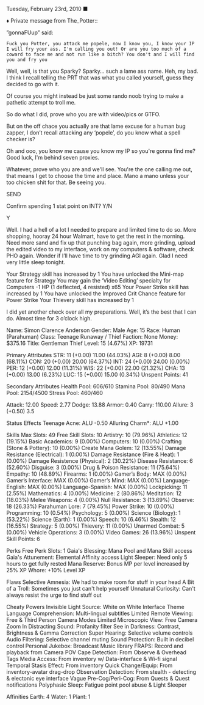 Tuesday, February 23rd, 2010
■​

♦ Private message from The_Potter::

”gonnaFUup” said:

    Fuck you Potter, you attack me popele, now I know you, I know your IP I will fry your ass. I'm calling you out! Or are you too much of a coward to face me and not run like a bitch? You don't and I will find you and fry you

Well, well, is that you Sparky? Sparky… such a lame ass name. Heh, my bad. I think I recall telling the PRT that was what you called yourself, guess they decided to go with it.

Of course you might instead be just some rando noob trying to make a pathetic attempt to troll me.

So do what I did, prove who you are with video/pics or GTFO.

But on the off chace you actually are that lame excuse for a human bug zapper, I don’t recall attacking any ‘popele’, do you know what a spell checker is?

Oh and ooo, you know me cause you know my IP so you're gonna find me? Good luck, I'm behind seven proxies.

Whatever, prove who you are and we'll see. You're the one calling me out, that means I get to choose the time and place. Mano a mano unless your too chicken shit for that. Be seeing you.​

SEND


Confirm spending 1 stat point on INT? Y/N

Y

Well. I had a hell of a lot I needed to prepare and limited time to do so. More shopping, hooray 24 hour Walmart, have to get the rest in the morning. Need more sand and fix up that punching bag again, more grinding, upload the edited video to my interface, work on my computers & software, check PHO again. Wonder if I’ll have time to try grinding AGI again. Glad I need very little sleep tonight.

Your Strategy skill has increased by 1
You have unlocked the Mini-map feature for Strategy
You may gain the ‘Video Editing’ specialty for Computers
-1 HP (1 deflected, 4 resisted) x65
Your Power Strike skill has increased by 1
You have unlocked the Improved Crit Chance feature for Power Strike
Your Thievery skill has increased by 1

I did yet another check over all my preparations. Well, it’s the best that I can do. Almost time for 3 o’clock high.

Name: Simon Clarence Anderson
Gender: Male
Age: 15
Race: Human (Parahuman)
Class: Teenage Runaway / Thief
Faction: None
Money: $375.16
Title: Gentleman Thief
Level: 15 (4.67%)
XP: 19731

Primary Attributes
STR: 11 (+0.00) 11.00 (44.03%)
AGI: 8 (+0.00) 8.00 (68.11%)
CON: 20 (+0.00) 20.00 (64.37%)
INT: 24 (+0.00) 24.00 (0.00%)
PER: 12 (+0.00) 12.00 (11.31%)
WIS: 22 (+0.00) 22.00 (21.32%)
CHA: 13 (+0.00) 13.00 (6.23%)
LUC: 15 (+0.00) 15.00 (0.34%)
Unspent Points: 41

Secondary Attributes
Health Pool: 606/610
Stamina Pool: 80/490
Mana Pool: 2154/4500
Stress Pool: 460/460

Attack: 12.00
Speed: 2.77
Dodge: 13.88
Armor: 0.40
Carry: 110.00
Allure: 3 (+0.50) 3.5

Status Effects
Teenage Acne: ALU -0.50
Alluring Charm*: ALU +1.00




Skills
Max Slots: 49
Free Skill Slots: 10
Artistry: 10 (79.96%)
Athletics: 12 (19.15%)
Basic Academics: 9 (0.00%)
Computers: 10 (0.00%)
Crafting (Stone & Pottery): 10 (0.00%)
Create Mana Golem: 12 (13.55%)
Damage Resistance (Electrical): 1 (0.00%)
Damage Resistance (Fire & Heat): 1 (0.00%)
Damage Resistence (Physical): 2 (30.22%)
Disease Resistance: 6 (52.60%)
Disguise: 3 (0.00%)
Drug & Poison Resistance: 11 (75.64%)
Empathy: 10 (48.89%)
Firearms: 1 (0.00%)
Gamer’s Body: MAX (0.00%)
Gamer’s Interface: MAX (0.00%)
Gamer’s Mind: MAX (0.00%)
Language-English: MAX (0.00%)
Language-Spanish: MAX (0.00%)
Lockpicking: 11 (2.55%)
Mathematics: 4 (0.00%)
Medicine: 2 (80.86%)
Meditation: 12 (18.03%)
Melee Weapons: 4 (0.00%)
Null Resistance: 3 (13.69%)
Observe: 18 (26.33%)
Parahuman Lore: 7 (79.45%)
Power Strike: 10 (0.00%)
Programming: 10 (0.54%)
Psychology: 5 (0.00%)
Science (Biology): 1 (53.22%)
Science (Earth): 1 (0.00%)
Speech: 10 (6.46%)
Stealth: 12 (16.55%)
Strategy: 5 (0.00%)
Thievery: 11 (0.00%)
Unarmed Combat: 5 (0.00%)
Vehicle Operations: 3 (0.00%)
Video Games: 26 (13.96%)
Unspent Skill Points: 6

Perks
Free Perk Slots: 1
Gaia's Blessing: Mana Pool and Mana Skill access
Gaia's Attunement: Elemental Affinity access
Light Sleeper: Need only 5 hours to get fully rested
Mana Reserve: Bonus MP per level increased by 25%
XP Whore: +10% Level XP


Flaws
Selective Amnesia: We had to make room for stuff in your head
A Bit of a Troll: Sometimes you just can't help yourself
Unnatural Curiosity: Can't always resist the urge to find stuff out


Cheaty Powers
Invisible Light Source: White on White Interface Theme
Language Comprehension: Multi-lingual subtitles
Limited Remote Viewing: Free & Third Person Camera Modes
Limited Microscopic View: Free Camera Zoom In
Distracting Sound: Profanity filter
See in Darkness: Contrast, Brightness & Gamma Correction
Super Hearing: Selective volume controls
Audio Filtering: Selective channel muting
Sound Protection: Built in decibel control
Personal Jukebox: Broadcast Music library
FRAPS: Record and playback from Camera POV
Cape Detection: From Observe & Overhead Tags
Media Access: From inventory w/ Data-interface & Wi-fi signal
Temporal Stasis Effect: From inventory
Quick Change/Equip: From inventory-avatar drag-drop
Observation Detection: From stealth - detecting & electonic eye interface
Vague Pre-Cog/Peri-Cog: From Quests & Quest notifications
Polyphasic Sleep: Fatigue point pool abuse & Light Sleeper


Affinities
Earth: 4
Water: 1
Plant: 1
